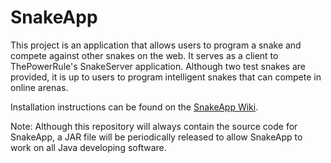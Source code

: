 # SnakeApp

This project is an application that allows users to program a snake and compete against other snakes on the web.  It serves as a client to ThePowerRule's SnakeServer application.  Although two test snakes are provided, it is up to users to program intelligent snakes that can compete in online arenas.

Installation instructions can be found on the [SnakeApp Wiki](https://github.com/ThePowerRule/SnakeApp/wiki).

Note: Although this repository will always contain the source code for SnakeApp, a JAR file will be periodically released to allow SnakeApp to work on all Java developing software.
